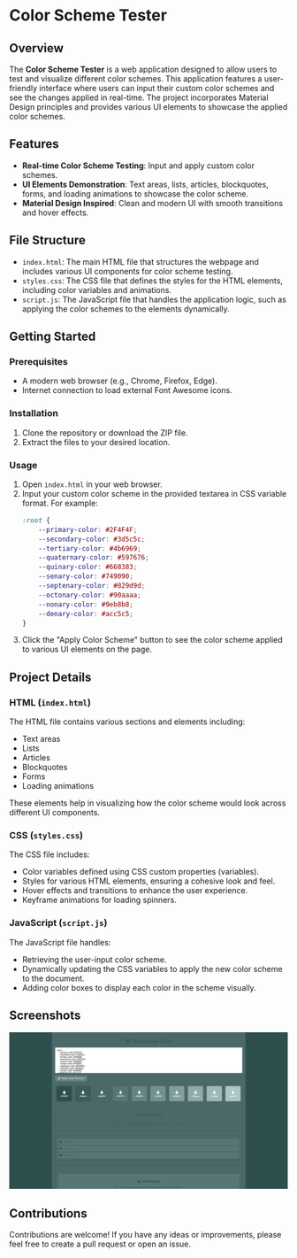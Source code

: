 # Color Scheme Tester

## Overview

The **Color Scheme Tester** is a web application designed to allow users to test and visualize different color schemes. This application features a user-friendly interface where users can input their custom color schemes and see the changes applied in real-time. The project incorporates Material Design principles and provides various UI elements to showcase the applied color schemes.

## Features

- **Real-time Color Scheme Testing**: Input and apply custom color schemes.
- **UI Elements Demonstration**: Text areas, lists, articles, blockquotes, forms, and loading animations to showcase the color scheme.
- **Material Design Inspired**: Clean and modern UI with smooth transitions and hover effects.

## File Structure

- `index.html`: The main HTML file that structures the webpage and includes various UI components for color scheme testing.
- `styles.css`: The CSS file that defines the styles for the HTML elements, including color variables and animations.
- `script.js`: The JavaScript file that handles the application logic, such as applying the color schemes to the elements dynamically.

## Getting Started

### Prerequisites

- A modern web browser (e.g., Chrome, Firefox, Edge).
- Internet connection to load external Font Awesome icons.

### Installation

1. Clone the repository or download the ZIP file.
2. Extract the files to your desired location.

### Usage

1. Open `index.html` in your web browser.
2. Input your custom color scheme in the provided textarea in CSS variable format. For example:
    ```css
    :root {
        --primary-color: #2F4F4F;
        --secondary-color: #3d5c5c;
        --tertiary-color: #4b6969;
        --quaternary-color: #597676;
        --quinary-color: #668383;
        --senary-color: #749090;
        --septenary-color: #829d9d;
        --octonary-color: #90aaaa;
        --nonary-color: #9eb8b8;
        --denary-color: #acc5c5;
    }
    ```
3. Click the "Apply Color Scheme" button to see the color scheme applied to various UI elements on the page.

## Project Details

### HTML (`index.html`)

The HTML file contains various sections and elements including:
- Text areas
- Lists
- Articles
- Blockquotes
- Forms
- Loading animations

These elements help in visualizing how the color scheme would look across different UI components.

### CSS (`styles.css`)

The CSS file includes:
- Color variables defined using CSS custom properties (variables).
- Styles for various HTML elements, ensuring a cohesive look and feel.
- Hover effects and transitions to enhance the user experience.
- Keyframe animations for loading spinners.

### JavaScript (`script.js`)

The JavaScript file handles:
- Retrieving the user-input color scheme.
- Dynamically updating the CSS variables to apply the new color scheme to the document.
- Adding color boxes to display each color in the scheme visually.

## Screenshots

![Color Scheme Tester](screenshot.png)

## Contributions

Contributions are welcome! If you have any ideas or improvements, please feel free to create a pull request or open an issue.

